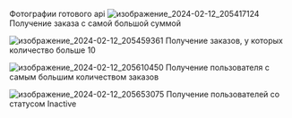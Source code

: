 Фотографии готового api
![изображение_2024-02-12_205417124](https://github.com/Odinson137/TestTask/assets/87028237/b19246b3-04c4-4a44-bbe6-240c42bbe143)
Получение заказа с самой большой суммой

![изображение_2024-02-12_205459361](https://github.com/Odinson137/TestTask/assets/87028237/d2be55cb-7010-45e3-bf44-726c9dbb4360)
Получение заказов, у которых количество больше 10

![изображение_2024-02-12_205610450](https://github.com/Odinson137/TestTask/assets/87028237/c22d5998-03ee-42a2-8049-f77a30353154)
Получение пользователя с самым большим количеством заказов

![изображение_2024-02-12_205653075](https://github.com/Odinson137/TestTask/assets/87028237/f568fb3b-b5a8-4820-b4ef-32f78ec43396)
Получение пользователей со статусом Inactive
